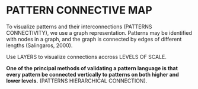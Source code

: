# PATTERN CONNECTIVE MAP

To visualize patterns and their interconnections (PATTERNS CONNECTIVITY), we use a graph representation. Patterns may be identified with nodes in a graph, and the graph is connected by edges of different lengths (Salingaros, 2000).

Use LAYERS to visualize connections accross LEVELS OF SCALE.

**One of the principal methods of validating a pattern language is that every pattern be connected vertically to patterns on both higher and lower levels.** (PATTERNS HIERARCHICAL CONNECTION).
